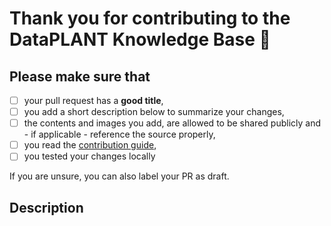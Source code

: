 # Thank you for contributing to the DataPLANT Knowledge Base :rocket:

## Please make sure that

- [ ] your pull request has a **good title**,
- [ ] you add a short description below to summarize your changes,
- [ ] the contents and images you add, are allowed to be shared publicly and - if applicable - reference the source properly,
- [ ] you read the [contribution guide](https://nfdi4plants.org/nfdi4plants.knowledgebase/docs/CONTRIBUTING.html),
- [ ] you tested your changes locally

If you are unsure, you can also label your PR as draft.

## Description
